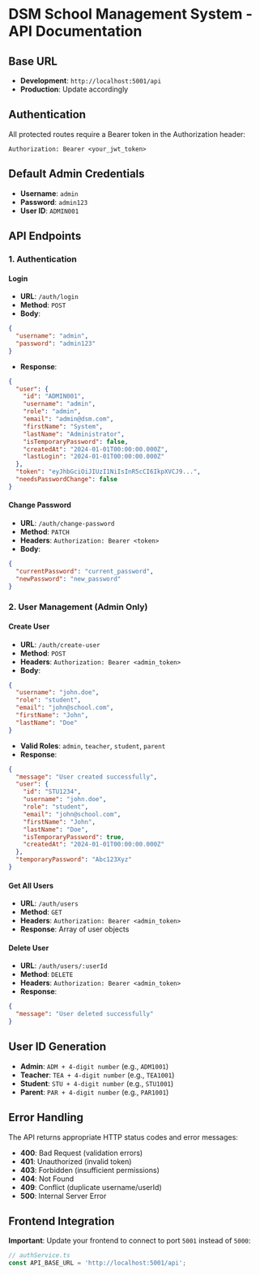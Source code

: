 # DSM School Management System - API Documentation

## Base URL
- **Development**: `http://localhost:5001/api`
- **Production**: Update accordingly

## Authentication
All protected routes require a Bearer token in the Authorization header:
```
Authorization: Bearer <your_jwt_token>
```

## Default Admin Credentials
- **Username**: `admin`
- **Password**: `admin123`
- **User ID**: `ADMIN001`

## API Endpoints

### 1. Authentication

#### Login
- **URL**: `/auth/login`
- **Method**: `POST`
- **Body**:
```json
{
  "username": "admin",
  "password": "admin123"
}
```
- **Response**:
```json
{
  "user": {
    "id": "ADMIN001",
    "username": "admin",
    "role": "admin",
    "email": "admin@dsm.com",
    "firstName": "System",
    "lastName": "Administrator",
    "isTemporaryPassword": false,
    "createdAt": "2024-01-01T00:00:00.000Z",
    "lastLogin": "2024-01-01T00:00:00.000Z"
  },
  "token": "eyJhbGciOiJIUzI1NiIsInR5cCI6IkpXVCJ9...",
  "needsPasswordChange": false
}
```

#### Change Password
- **URL**: `/auth/change-password`
- **Method**: `PATCH`
- **Headers**: `Authorization: Bearer <token>`
- **Body**:
```json
{
  "currentPassword": "current_password",
  "newPassword": "new_password"
}
```

### 2. User Management (Admin Only)

#### Create User
- **URL**: `/auth/create-user`
- **Method**: `POST`
- **Headers**: `Authorization: Bearer <admin_token>`
- **Body**:
```json
{
  "username": "john.doe",
  "role": "student",
  "email": "john@school.com",
  "firstName": "John",
  "lastName": "Doe"
}
```
- **Valid Roles**: `admin`, `teacher`, `student`, `parent`
- **Response**:
```json
{
  "message": "User created successfully",
  "user": {
    "id": "STU1234",
    "username": "john.doe",
    "role": "student",
    "email": "john@school.com",
    "firstName": "John",
    "lastName": "Doe",
    "isTemporaryPassword": true,
    "createdAt": "2024-01-01T00:00:00.000Z"
  },
  "temporaryPassword": "Abc123Xyz"
}
```

#### Get All Users
- **URL**: `/auth/users`
- **Method**: `GET`
- **Headers**: `Authorization: Bearer <admin_token>`
- **Response**: Array of user objects

#### Delete User
- **URL**: `/auth/users/:userId`
- **Method**: `DELETE`
- **Headers**: `Authorization: Bearer <admin_token>`
- **Response**:
```json
{
  "message": "User deleted successfully"
}
```

## User ID Generation
- **Admin**: `ADM + 4-digit number` (e.g., `ADM1001`)
- **Teacher**: `TEA + 4-digit number` (e.g., `TEA1001`)
- **Student**: `STU + 4-digit number` (e.g., `STU1001`)
- **Parent**: `PAR + 4-digit number` (e.g., `PAR1001`)

## Error Handling
The API returns appropriate HTTP status codes and error messages:

- **400**: Bad Request (validation errors)
- **401**: Unauthorized (invalid token)
- **403**: Forbidden (insufficient permissions)
- **404**: Not Found
- **409**: Conflict (duplicate username/userId)
- **500**: Internal Server Error

## Frontend Integration
**Important**: Update your frontend to connect to port `5001` instead of `5000`:
```typescript
// authService.ts
const API_BASE_URL = 'http://localhost:5001/api';
```
